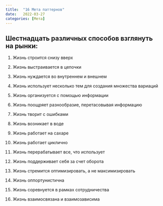 ```yaml
---
title:  "16 Мета паттернов"
date:   2022-03-27
categories: [Мета]
---
```


## Шестнадцать различных способов взглянуть на рынки:

1. Жизнь строится снизу вверх

2. Жизнь выстраивается в цепочки

3. Жизнь нуждается во внутреннем и внешнем

4. Жизнь использует несколько тем для создания множества вариаций

5. Жизнь организуется с помощью информации

6. Жизнь поощряет разнообразие, перетасовывая информацию

7. Жизнь творит с ошибками

8. Жизнь возникает в воде

9. Жизнь работает на сахаре

10. Жизнь работает циклично

11. Жизнь перерабатывает все, что использует

12. Жизнь поддерживает себя за счет оборота

13. Жизнь стремится оптимизировать, а не максимизировать

14. Жизнь оппортунистична

15. Жизнь соревнуется в рамках сотрудничества

16. Жизнь взаимосвязана и взаимозависима

